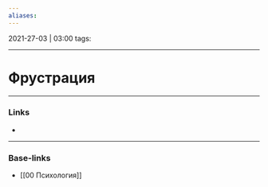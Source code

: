 ```yaml
---
aliases:
---
```

2021-27-03 | 03:00
tags: 
___

# Фрустрация

___
### Links
- 

___
### Base-links
- [[00 Психология]]

